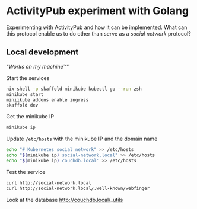 # ActivityPub experiment with Golang

Experimenting with ActivityPub and how it can be implemented. What can this protocol enable us to do other than serve as a _social network_ protocol?

## Local development
*"Works on my machine™"*

Start the services
```sh
nix-shell -p skaffold minikube kubectl go --run zsh
minikube start
miniikube addons enable ingress
skaffold dev
```

Get the minikube IP
```sh
minikube ip
```
Update `/etc/hosts` with the minikube IP and the domain name
```sh
echo "# Kubernetes social network" >> /etc/hosts
echo "$(minikube ip) social-network.local" >> /etc/hosts
echo "$(minikube ip) couchdb.local" >> /etc/hosts
```

Test the service
```sh
curl http://social-network.local
curl http://social-network.local/.well-known/webfinger
```

Look at the database http://couchdb.local/_utils